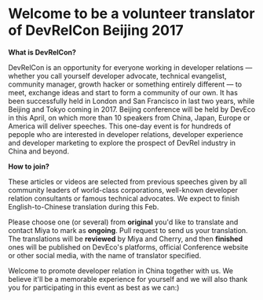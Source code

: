 # Welcome to be a volunteer translator of DevRelCon Beijing 2017 #

**What is DevRelCon?**

DevRelCon is an opportunity for everyone working in developer relations — whether you call yourself developer advocate, technical evangelist, community manager, growth hacker or something entirely different — to meet, exchange ideas and start to form a community of our own. It has been successfully held in London and San Francisco in last two years, while Beijing and Tokyo coming in 2017. Beijing conference will be held by DevEco in this April, on which more than 10 speakers from China, Japan, Europe or America will deliver speeches. This one-day event is for hundreds of pepople who are interested in developer relations, developer experience and developer marketing to explore the prospect of DevRel industry in China and beyond.

**How to join?**

These articles or videos are selected from previous speeches given by all community leaders of world-class corporations, well-known developer relation consultants or famous technical advocates. We expect to finish English-to-Chinese translation during this Feb. 

Please choose one (or several) from **original** you'd like to translate and contact Miya to mark as **ongoing**. Pull request to send us your translation. The translations will be **reviewed** by Miya and Cherry, and then **finished** ones will be published on DevEco's platforms, official Conference website or other social media, with the name of translator specified.

Welcome to promote developer relation in China together with us. We believe it'll be a memorable experience for yourself and we will also thank you for participating in this event as best as we can:)
